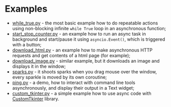 # Examples

- [while_true.py](while_true.py) - the most basic example how to do repeatable actions using non-blocking infinite `while True` loop in an asynchronous function;
- [start_stop_counter.py](start_stop_counter.py) - an example how to run an async task in background and start/pause it using `asyncio.Event()`, which is triggered with a button;
- [download_html.py](download_html.py) - an example how to make asynchronous HTTP requests and get contents of a html page (for example);
- [download_image.py](download_image.py) - similar example, but it downloads an image and displays it in the window;
- [sparks.py](sparks.py) - it shoots sparks when you drag mouse over the window, every sparkle is moved by its own coroutine;
- [ping.py](ping.py) - a demo, how to interact with command line tools asynchronously, and display their output in a Text widget;
- [custom_tkinter.py](custom_tkinter.py) - a simple example how to use async code with [CustomTkinter](https://github.com/TomSchimansky/CustomTkinter) library.
